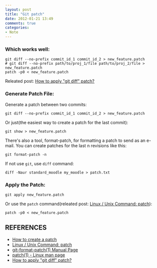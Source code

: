 ```yaml
---
layout: post
title: "Git patch"
date: 2012-01-21 13:49
comments: true
categories: 
- Note
---
```


### Which works well:

    git diff --no-prefix commit_id_1 commit_id_2 > new_feature.patch
    # git diff --no-prefix path/to/proj_1/file path/to/proj_2/file > new_feature.patch
    patch -p0 < new_feature.patch

Releated post: [How to apply "git diff" patch?][]

### Generate Patch File:
Generate a patch between two commits:

    git diff --no-prefix commit_id_1 commit_id_2 > new_feature.patch

Or just(the easiest way to create a patch for the last commit):

    git show > new_feature.patch

There's also a tool, format-patch, for formatting a patch to send as an e-mail. You can create patches for the last n revisions like this:

    git format-patch -n

If not use `git`, use `diff` command:

    diff -Naur standard_moodle my_moodle > patch.txt

### Apply the Patch:

    git apply new_feature.patch

Or use the `patch` command(releated post: [Linux / Unix Command: patch][]):

    patch -p0 < new_feature.patch

## REFERENCES

- [How to create a patch][]
- [Linux / Unix Command: patch][]
- [git-format-patch(1) Manual Page][]
- [patch(1) - Linux man page][]
- [How to apply "git diff" patch?][]

[How to create a patch]: http://docs.moodle.org/dev/How_to_create_a_patch
[Linux / Unix Command: patch]: http://linux.about.com/od/commands/l/blcmdl1_patch.htm
[git-format-patch(1) Manual Page]: http://schacon.github.com/git/git-format-patch.html
[patch(1) - Linux man page]: http://linux.die.net/man/1/patch
[How to apply "git diff" patch?]: http://stackoverflow.com/questions/3418277/how-to-apply-git-diff-patch
